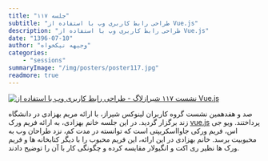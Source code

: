 ```yaml
---
title: "جلسه ۱۱۷"
subtitle: "طراحی رابط کاربری وب با استفاده از Vue.js"
description: "طراحی رابط کاربری وب با استفاده از Vue.js"
date: "1396-07-10"
author: "وجیهه نیکخواه"
categories:
    - "sessions"
summaryImage: "/img/posters/poster117.jpg"
readmore: true
---
```

[![نشست ۱۱۷ شیرازلاگ - طراحی رابط کاربری وب با استفاده از Vue.js](/img/posters/poster117.jpg)](/img/posters/poster117.jpg)

صد و هفدهمین نشست گروه کاربران لینوکس شیراز، با ارائه مریم بهزادی در دانشگاه زند برگزار گردید. در این جلسه خانم بهزادی، به ارائه فریم ورک [vue.js](https://vuejs.org) پرداختند. ویو جی اس، فریم ورکی جاوااسکریپتی است که توانسته در مدت کم، نزد طراحان وب به محبوبیت برسد. خانم بهزادی در این ارائه، این فریم محبوب را با دیگر کتابخانه ها و فریم ورک ها نظیر ری اکت و انگیولار مقایسه کرده و چگونگی کار با آن را توضیح دادند.
